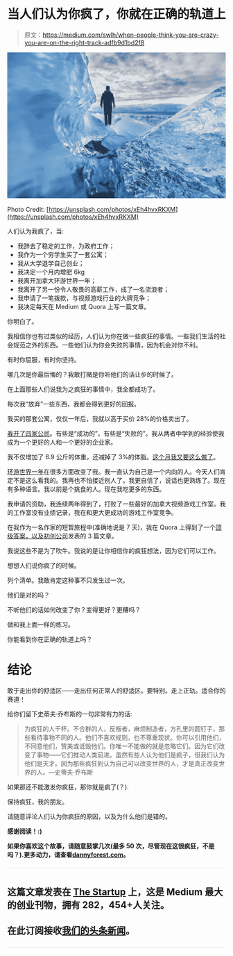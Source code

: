 # 当人们认为你疯了，你就在正确的轨道上

> 原文：<https://medium.com/swlh/when-people-think-you-are-crazy-you-are-on-the-right-track-adfb9d1bd2f8>

![](img/426a658800e7dda77a9baf91ace67b57.png)

Photo Credit: [https://unsplash.com/photos/xEh4hvxRKXM](https://unsplash.com/photos/xEh4hvxRKXM)

人们认为我疯了，当:

*   我辞去了稳定的工作，为政府工作；
*   我作为一个穷学生买了一套公寓；
*   我从大学退学自己创业；
*   我决定一个月内增肥 6kg
*   我离开加拿大环游世界一年；
*   我离开了另一份令人敬畏的高薪工作，成了一名流浪者；
*   我申请了一笔拨款，与视频游戏行业的大牌竞争；
*   我决定每天在 Medium 或 Quora 上写一篇文章。

你明白了。

我相信你也有过类似的经历，人们认为你在做一些疯狂的事情。一些我们生活的社会规范之外的东西。一些他们认为你会失败的事情，因为机会对你不利。

有时你屈服，有时你坚持。

哪几次是你最后悔的？我敢打赌是你听他们的话让步的时候了。

在上面那些人们说我为之疯狂的事情中，我全都成功了。

每次我“放弃”一些东西，我都会得到更好的回报。

我买的那套公寓，仅仅一年后，我就以高于买价 28%的价格卖出了。

[我开了四家公司](http://powerlevelstudios.com)。有些是“成功的”，有些是“失败的”。我从两者中学到的经验使我成为一个更好的人和一个更好的企业家。

我不仅增加了 6.9 公斤的体重，还减掉了 3%的体脂。[这个月我又要这么做了](/swlh/can-you-handle-the-obsession-needed-to-reach-your-most-insane-goals-14e667b5912b)。

[环游世界一年](/power-level-studios/story-1-the-life-of-a-nomadic-indie-console-game-developer-5ffd373f68a8)在很多方面改变了我。我一直认为自己是一个内向的人。今天人们肯定不是这么看我的。我再也不怕接近别人了。我更自信了，说话也更熟练了。现在有多种语言。我以前是个挑食的人。现在我吃更多的东西。

我申请的资助，我连续两年得到了，打败了一些最好的加拿大视频游戏工作室。我的工作室没有业绩记录，我在和更大更成功的游戏工作室竞争。

在我作为一名作家的短暂旅程中(准确地说是 7 天)，我在 Quora 上得到了一个[顶级答案，以及](https://www.quora.com/Should-all-good-software-developers-have-code-in-GitHub/answer/Danny-Forest?srid=uTb6)[初创公司](https://medium.com/swlh)发表的 3 篇文章。

我说这些不是为了吹牛。我说的是让你相信你的疯狂想法，因为它们可以工作。

想想人们说你疯了的时候。

列个清单。我敢肯定这种事不只发生过一次。

他们是对的吗？

不听他们的话如何改变了你？变得更好？更糟吗？

做和我上面一样的练习。

你能看到你在正确的轨道上吗？

# 结论

敢于走出你的舒适区——走出任何正常人的舒适区。要特别。走上正轨。适合你的赛道！

给你们留下史蒂夫·乔布斯的一句非常有力的话:

> 为疯狂的人干杯。不合群的人，反叛者，麻烦制造者，方孔里的圆钉子，那些看待事物不同的人。他们不喜欢规则，也不尊重现状。你可以引用他们，不同意他们，赞美或诋毁他们。你唯一不能做的就是忽略它们。因为它们改变了事物——它们推动人类前进。虽然有些人认为他们是疯子，但我们认为他们是天才。因为那些疯狂到认为自己可以改变世界的人，才是真正改变世界的人。—史蒂夫·乔布斯

如果那还不能激发你疯狂，那你就是疯了(？).

保持疯狂，我的朋友。

请随意评论人们认为你疯狂的原因，以及为什么他们是错的。

**感谢阅读！:)**

**如果你喜欢这个故事，请随意鼓掌几次(最多 50 次，尽管现在这很疯狂，不是吗？).更多动力，请查看**[**dannyforest.com**](http://dannyforest.com/)**。**

![](img/731acf26f5d44fdc58d99a6388fe935d.png)

## 这篇文章发表在 [The Startup](https://medium.com/swlh) 上，这是 Medium 最大的创业刊物，拥有 282，454+人关注。

## 在此订阅接收[我们的头条新闻](http://growthsupply.com/the-startup-newsletter/)。

![](img/731acf26f5d44fdc58d99a6388fe935d.png)